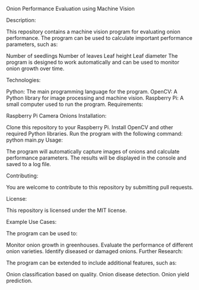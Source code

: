 Onion Performance Evaluation using Machine Vision

Description:

This repository contains a machine vision program for evaluating onion performance. The program can be used to calculate important performance parameters, such as:

Number of seedlings
Number of leaves
Leaf height
Leaf diameter
The program is designed to work automatically and can be used to monitor onion growth over time.

Technologies:

Python: The main programming language for the program.
OpenCV: A Python library for image processing and machine vision.
Raspberry Pi: A small computer used to run the program.
Requirements:

Raspberry Pi
Camera
Onions
Installation:

Clone this repository to your Raspberry Pi.
Install OpenCV and other required Python libraries.
Run the program with the following command:
python main.py
Usage:

The program will automatically capture images of onions and calculate performance parameters. The results will be displayed in the console and saved to a log file.

Contributing:

You are welcome to contribute to this repository by submitting pull requests.

License:

This repository is licensed under the MIT license.

Example Use Cases:

The program can be used to:

Monitor onion growth in greenhouses.
Evaluate the performance of different onion varieties.
Identify diseased or damaged onions.
Further Research:

The program can be extended to include additional features, such as:

Onion classification based on quality.
Onion disease detection.
Onion yield prediction.
